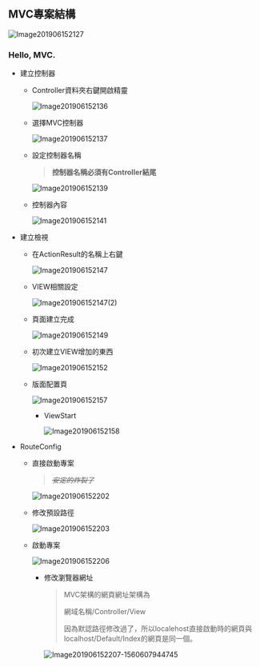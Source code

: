 ## MVC專案結構

![Image201906152127](assets/Image201906152127.png)

### Hello, MVC.

- 建立控制器

	- Controller資料夾右鍵開啟精靈

		![Image201906152136](assets/Image201906152136.png)

	- 選擇MVC控制器

		![Image201906152137](assets/Image201906152137.png)

	- 設定控制器名稱

		> **控制器名稱必須有Controller結尾**

		![Image201906152139](assets/Image201906152139.png)

	- 控制器內容

		![Image201906152141](assets/Image201906152141.png)

- 建立檢視

	- 在ActionResult的名稱上右鍵

		![Image201906152147](assets/Image201906152147.png)

	- VIEW相關設定

		![Image201906152147(2)](assets/Image201906152147(2).png)

	- 頁面建立完成

		![Image201906152149](assets/Image201906152149.png)

	- 初次建立VIEW增加的東西

		![Image201906152152](assets/Image201906152152.png)

	- 版面配置頁

		![Image201906152157](assets/Image201906152157.png)

		- ViewStart

			![Image201906152158](assets/Image201906152158.png)

- RouteConfig

	- 直接啟動專案

		> *~~安定的炸裂了~~*

		![Image201906152202](assets/Image201906152202.png)

	- 修改預設路徑

		![Image201906152203](assets/Image201906152203.png)

	- 啟動專案

		![Image201906152206](assets/Image201906152206.png)

		- 修改瀏覽器網址

			> MVC架構的網頁網址架構為
			>
			> 網域名稱/Controller/View
			>
			> 因為默認路徑修改過了，所以localehost直接啟動時的網頁與localhost/Default/Index的網頁是同一個。
			
			![Image201906152207-1560607944745](assets/Image201906152207-1560607944745.png)